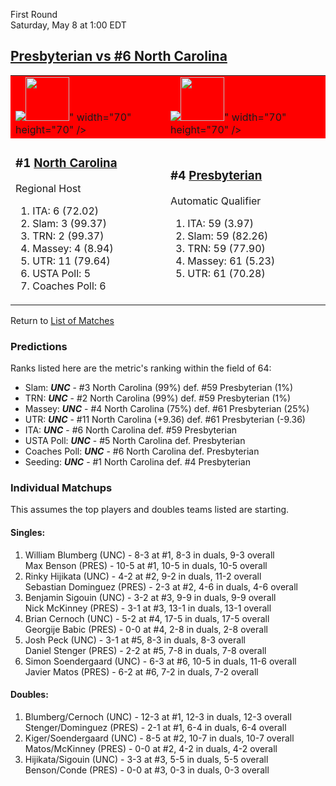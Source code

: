 First Round  
Saturday, May 8 at 1:00 EDT
## [Presbyterian vs #6 North Carolina](https://www.ncaa.com/game/5833393) 

<table>  
<tr style="background-color: red !important;"><td><a href="../index.md"><img src="<a href="../index.md"><img src="https://www.ncaa.com/sites/default/files/images/logos/schools/n/north-carolina.70.png" width="70" height="70" /></a>" width="70" height="70" /></a></td><td><a href="../index.md"><img src="<a href="../index.md"><img src="https://www.ncaa.com/sites/default/files/images/logos/schools/p/presbyterian.70.png" width="70" height="70" /></a>" width="70" height="70" /></a></td></tr>
<tr><td>  

<h3>#1 <a href="../index.md">North Carolina</a></h3>  

Regional Host  

<ol>  
<li>ITA: 6 (72.02)</li>  
<li>Slam: 3 (99.37)</li>  
<li>TRN: 2 (99.37)</li>  
<li>Massey: 4 (8.94)</li>  
<li>UTR: 11 (79.64)</li>  
<li>USTA Poll: 5</li>  
<li>Coaches Poll: 6</li>  
</ol>  

</td><td>  

<h3>#4 <a href="../index.md">Presbyterian</a></h3>  

Automatic Qualifier  

<ol>  
<li>ITA: 59 (3.97)</li>  
<li>Slam: 59 (82.26)</li>  
<li>TRN: 59 (77.90)</li>  
<li>Massey: 61 (5.23)</li>  
<li>UTR: 61 (70.28)</li>  
</ol>  

</td></tr></table>  

Return to [List of Matches](../index.md)  

### Predictions  

Ranks listed here are the metric's ranking within the field of 64:  
- Slam: ***UNC*** - #3 North Carolina (99%) def. #59 Presbyterian (1%)  
- TRN: ***UNC*** - #2 North Carolina (99%) def. #59 Presbyterian (1%)  
- Massey: ***UNC*** - #4 North Carolina (75%) def. #61 Presbyterian (25%)  
- UTR: ***UNC*** - #11 North Carolina (+9.36) def. #61 Presbyterian (-9.36)  
- ITA: ***UNC*** - #6 North Carolina def. #59 Presbyterian  
- USTA Poll: ***UNC*** - #5 North Carolina def. Presbyterian  
- Coaches Poll: ***UNC*** - #6 North Carolina def. Presbyterian  
- Seeding: ***UNC*** - #1 North Carolina def. #4 Presbyterian  

### Individual Matchups  

This assumes the top players and doubles teams listed are starting.  

#### Singles:  
1. William Blumberg (UNC) - 8-3 at #1, 8-3 in duals, 9-3 overall  
   Max Benson (PRES) - 10-5 at #1, 10-5 in duals, 10-5 overall
2. Rinky Hijikata (UNC) - 4-2 at #2, 9-2 in duals, 11-2 overall  
   Sebastian Dominguez (PRES) - 2-3 at #2, 4-6 in duals, 4-6 overall
3. Benjamin Sigouin (UNC) - 3-2 at #3, 9-9 in duals, 9-9 overall  
   Nick McKinney (PRES) - 3-1 at #3, 13-1 in duals, 13-1 overall
4. Brian Cernoch (UNC) - 5-2 at #4, 17-5 in duals, 17-5 overall  
   Georgije Babic (PRES) - 0-0 at #4, 2-8 in duals, 2-8 overall
5. Josh Peck (UNC) - 3-1 at #5, 8-3 in duals, 8-3 overall  
   Daniel Stenger (PRES) - 2-2 at #5, 7-8 in duals, 7-8 overall
6. Simon Soendergaard (UNC) - 6-3 at #6, 10-5 in duals, 11-6 overall  
   Javier Matos (PRES) - 6-2 at #6, 7-2 in duals, 7-2 overall

#### Doubles:  
1. Blumberg/Cernoch (UNC) - 12-3 at #1, 12-3 in duals, 12-3 overall  
   Stenger/Dominguez (PRES) - 2-1 at #1, 6-4 in duals, 6-4 overall
2. Kiger/Soendergaard (UNC) - 8-5 at #2, 10-7 in duals, 10-7 overall  
   Matos/McKinney (PRES) - 0-0 at #2, 4-2 in duals, 4-2 overall
3. Hijikata/Sigouin (UNC) - 3-3 at #3, 5-5 in duals, 5-5 overall  
   Benson/Conde (PRES) - 0-0 at #3, 0-3 in duals, 0-3 overall
